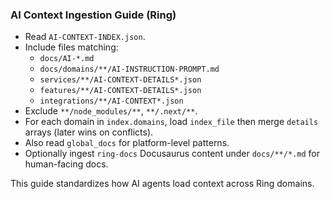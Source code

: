 ### AI Context Ingestion Guide (Ring)

- Read `AI-CONTEXT-INDEX.json`.
- Include files matching:
  - `docs/AI-*.md`
  - `docs/domains/**/AI-INSTRUCTION-PROMPT.md`
  - `services/**/AI-CONTEXT-DETAILS*.json`
  - `features/**/AI-CONTEXT-DETAILS*.json`
  - `integrations/**/AI-CONTEXT*.json`
- Exclude `**/node_modules/**`, `**/.next/**`.
- For each domain in `index.domains`, load `index_file` then merge `details` arrays (later wins on conflicts).
- Also read `global_docs` for platform-level patterns.
- Optionally ingest `ring-docs` Docusaurus content under `docs/**/*.md` for human-facing docs.

This guide standardizes how AI agents load context across Ring domains.



